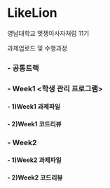 # LikeLion
<!Doctype>
<html>
<head>
</head>

<body>
<p> 영남대학교 멋쟁이사자처럼 11기 </p>
<p> 과제업로드 및 수행과정</p>
<h3> - 공통트랙 <HTML/CSS 실습> </h3>
<h3> - Week1 <학생 관리 프로그램> </h3>
  <h4> - 1)Week1 과제파일</h4>
  <h4> - 2)Week1 코드리뷰</h4>
  <h3> - Week2 <Django Blog Modeling> </h3>
  <h4> - 1)Week2 과제파일 </h4>
  <h4> - 2)Week2 코드리뷰 </h4>
</body>

</html>
